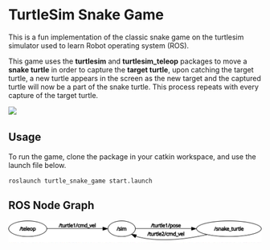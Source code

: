 # TurtleSim Snake Game

This is a fun implementation of the classic snake game on the turtlesim simulator used to learn Robot operating system (ROS). 

This game uses the **turtlesim** and **turtlesim_teleop** packages to move a **snake turtle** in order to capture the **target turtle**, upon catching the target turtle, a new turtle appears in the screen as the new target and the captured turtle will now be a part of the snake turtle. This process repeats with every capture of the target turtle.

![](data/turtlesim_snake_game.gif)

## Usage

To run the game, clone the package in your catkin workspace, and use the launch file below.

```console
roslaunch turtle_snake_game start.launch
```



## ROS Node Graph

![](data/rosgraph1.png)

